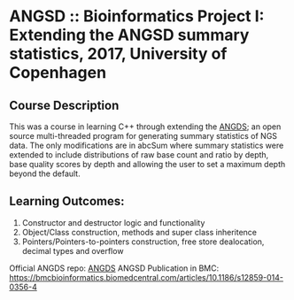# ANGSD :: Bioinformatics Project I: Extending the ANGSD summary statistics, 2017, University of Copenhagen
## Course Description

This was a course in learning C++ through extending the [ANGDS](https://github.com/ANGSD/angsd); an open source multi-threaded program for generating summary statistics of NGS data. The only modifications are in abcSum where summary statistics were extended to include distributions of raw base count and ratio by depth, base quality scores by depth and allowing the user to set a maximum depth beyond the default.

## Learning Outcomes:
1. Constructor and destructor logic and functionality
2. Object/Class construction, methods and super class inheritence
3. Pointers/Pointers-to-pointers construction, free store dealocation, decimal types and overflow

Official ANGDS repo: [ANGDS](https://github.com/ANGSD/angsd)
ANGSD Publication in BMC: https://bmcbioinformatics.biomedcentral.com/articles/10.1186/s12859-014-0356-4
